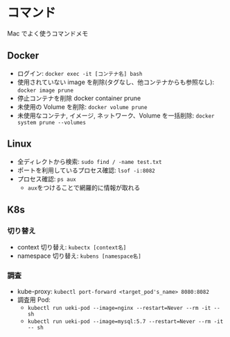 # コマンド

Mac でよく使うコマンドメモ

## Docker

- ログイン:
  `docker exec -it [コンテナ名] bash`
- 使用されていない image を削除(タグなし、他コンテナからも参照なし):
  `docker image prune`
- 停止コンテナを削除
  docker container prune
- 未使用の Volume を削除:
  `docker volume prune`
- 未使用なコンテナ, イメージ, ネットワーク、Volume を一括削除:
  `docker system prune --volumes`

## Linux

- 全ディレクトから検索:
  `sudo find / -name test.txt`
- ポートを利用しているプロセス確認:
  `lsof -i:8082`
- プロセス確認:
  `ps aux`
  - `aux`をつけることで網羅的に情報が取れる

## K8s

### 切り替え

- context 切り替え:
  `kubectx [context名]`
- namespace 切り替え:
  `kubens [namespace名]`

### 調査

- kube-proxy:
  `kubectl port-forward <target_pod's_name> 8080:8082`
- 調査用 Pod:
  - `kubectl run ueki-pod --image=nginx --restart=Never --rm -it -- sh`
  - `kubectl run ueki-pod --image=mysql:5.7 --restart=Never --rm -it -- sh`
